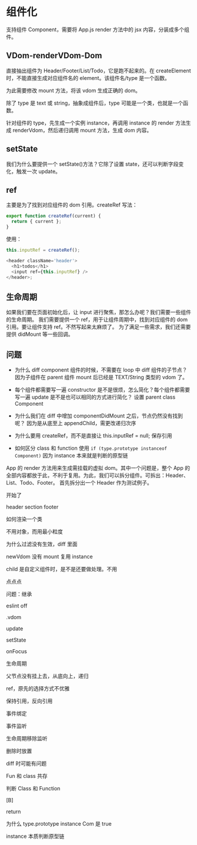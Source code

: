 # 组件化

支持组件 Component，需要将 App.js render 方法中的 jsx 内容，分装成多个组件。

## VDom-renderVDom-Dom

直接抽出组件为 Header/Footer/List/Todo，它是跑不起来的。在 createElement 时，不能直接生成对应组件名的 element。该组件名/type 是一个函数。

为此需要修改 mount 方法，将该 vdom 生成正确的 dom。

除了 type 是 text 或 string，抽象成组件后，type 可能是一个类，也就是一个函数。

针对组件的 type，先生成一个实例 instance，再调用 instance 的 render 方法生成 renderVdom，然后递归调用 mount 方法，生成 dom 内容。

## setState

我们为什么要提供一个 setState()方法？它除了设置 state，还可以判断字段变化，触发一次 update。

## ref

主要是为了找到对应组件的 dom 引用。createRef 写法：

```js
export function createRef(current) {
  return { current };
}
```

使用：

```js
this.inputRef = createRef();

<header className='header'>
  <h1>todos</h1>
  <input ref={this.inputRef} />
</header>;
```

## 生命周期

如果我们要在页面初始化后，让 input 进行聚焦，那怎么办呢？我们需要一些组件的生命周期。
我们需要提供一个 ref，用于让组件周期中，找到对应组件的 dom 引用。要让组件支持 ref。不然写起来太麻烦了。
为了满足一些需求，我们还需要提供 didMount 等一些回调。

## 问题

- 为什么 diff component 组件的时候，不需要在 loop 中 diff 组件的子节点？
  因为子组件在 parent 组件 mount 后已经是 TEXT/String 类型的 vdom 了。

- 每个组件都需要写一遍 constructor 是不是很烦，怎么简化？每个组件都需要写一遍 update 是不是也可以相同的方式进行简化？
  设置 parent class Component

- 为什么我们在 diff 中增加 componentDidMount 之后，节点仍然没有找到呢？
  因为是从底至上 appendChild，需更改递归次序

- 为什么要用 createRef，而不是直接让 this.inputRef = null;
  保存引用

- 如何区分 class 和 function
  使用 `if (type.prototype instanceof Component)`
  因为 instance 本来就是判断的原型链

App 的 render 方法用来生成需挂载的虚拟 dom。其中一个问题是，整个 App 的全部内容都放于此，不利于复用。为此，我们可以拆分组件。可拆出：Header、List、Todo、Footer。
首先拆分出一个 Header 作为测试例子。

开始了

header
section
footer

如何渲染一个类

不用对象，而用最小粒度

为什么过滤没有生效，diff 里面

newVdom 没有 mount
复用 instance

child 是自定义组件时，是不是还要做处理。不用

点点点

问题：继承

eslint off

<App/>

.vdom

update

setState

onFocus

生命周期

父节点没有挂上去，从底向上，递归

ref，原先的选择方式不优雅

保持引用，反向引用

事件绑定

事件监听

生命周期移除监听

删除时放置

diff 时可能有问题

Fun 和 class 共存

判断 Class 和 Function

[B]

return

为什么 type.prototype instance Com 是 true

instance 本质判断原型链
